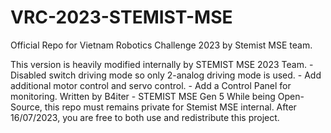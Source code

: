 # VRC-2023-STEMIST-MSE
Official Repo for Vietnam Robotics Challenge 2023 by Stemist MSE team.

This version is heavily modified internally by STEMIST MSE 2023 Team.
    - Disabled switch driving mode so only 2-analog driving mode is used.
    - Add additional motor control and servo control.
    - Add a Control Panel for monitoring.
Written by B4iter - STEMIST MSE Gen 5
While being Open-Source, this repo must remains private for Stemist MSE internal. After 16/07/2023, you are free to both use and redistribute this project.